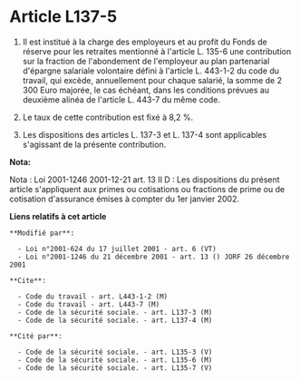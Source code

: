 # Article L137-5

1. Il est institué à la charge des employeurs et au profit du Fonds de réserve pour les retraites mentionné à l'article L.
135-6 une contribution sur la fraction de l'abondement de l'employeur au plan partenarial d'épargne salariale volontaire
défini à l'article L. 443-1-2 du code du travail, qui excède, annuellement pour chaque salarié, la somme de 2 300 Euro
majorée, le cas échéant, dans les conditions prévues au deuxième alinéa de l'article L. 443-7 du même code.

2. Le taux de cette contribution est fixé à 8,2 %.

3. Les dispositions des articles L. 137-3 et L. 137-4 sont applicables s'agissant de la présente contribution.

**Nota:**

Nota : Loi 2001-1246 2001-12-21 art. 13 II D : Les dispositions du présent article s'appliquent aux primes ou cotisations ou
fractions de prime ou de cotisation d'assurance émises à compter du 1er janvier 2002.

**Liens relatifs à cet article**

	**Modifié par**:

	  - Loi n°2001-624 du 17 juillet 2001 - art. 6 (VT)
	  - Loi n°2001-1246 du 21 décembre 2001 - art. 13 () JORF 26 décembre 2001

	**Cite**:

	  - Code du travail - art. L443-1-2 (M)
	  - Code du travail - art. L443-7 (M)
	  - Code de la sécurité sociale. - art. L137-3 (M)
	  - Code de la sécurité sociale. - art. L137-4 (M)

	**Cité par**:

	  - Code de la sécurité sociale. - art. L135-3 (V)
	  - Code de la sécurité sociale. - art. L135-6 (M)
	  - Code de la sécurité sociale. - art. L135-7 (V)
